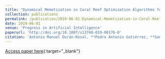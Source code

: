 ```yaml
---
title: "Dynamical Memetization in Coral Reef Optimization Algorithms for Optimal Time Series Approximation"
collection: publications
permalink: /publication/2019-06-01-Dynamical-Memetization-in-Coral-Reef-Optimization-Algorithms-for-Optimal-Time-Series-Approximation
date: 2019-06-01
venue: 'Progress in Artificial Intelligence'
paperurl: 'http://doi.org/10.1007/s13748-019-00176-0'
citation: 'Antonio Manuel Durán-Rosal, **Pedro Antonio Gutiérrez, **Sancho Salcedo-Sanz, César Hervás-Martínez, &quot;Dynamical Memetization in Coral Reef Optimization Algorithms for Optimal Time Series Approximation.&quot; Progress in Artificial Intelligence, Vol. 8(2), 2019, pp.253-262.'
---
```

[Access paper here](http://doi.org/10.1007/s13748-019-00176-0){:target="_blank"}
